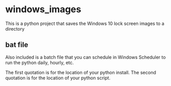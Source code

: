 # windows_images
This is a python project that saves the Windows 10 lock screen images to a directory

## bat file
Also included is a batch file that you can schedule in Windows Scheduler to run the python daily, hourly, etc.

The first quotation is for the location of your python install.
The second quotation is for the location of your python script.
